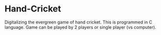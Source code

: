 # Hand-Cricket
Digitalizing the evergreen game of hand cricket.
This is programmed in C language.
Game can be played by 2 players or single player (vs computer).
